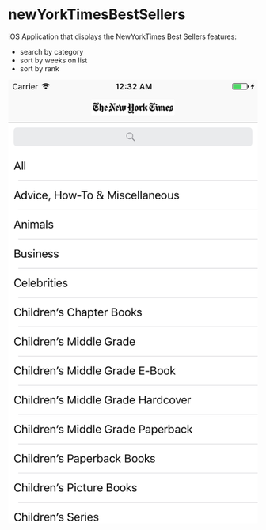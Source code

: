 # newYorkTimesBestSellers
iOS Application that displays the NewYorkTimes Best Sellers
features:
  - search by category
  - sort by weeks on list
  - sort by rank
  
  ![alt tag](https://github.com/kho226/newYorkTimesBestSellers/blob/master/ScreenShots/Simulator%20Screen%20Shot%20Oct%2014%2C%202016%2C%2012.32.51%20AM.png)
